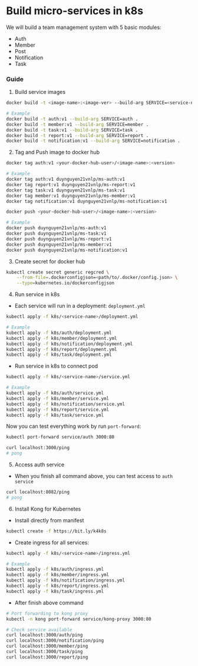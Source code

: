 # Build micro-services in k8s

We will build a team management system with 5 basic modules:
- Auth
- Member
- Post
- Notification
- Task

### Guide
1. Build service images
```bash
docker build -t <image-name>:<image-ver> --build-arg SERVICE=<service-name> .

# Example
docker build -t auth:v1 --build-arg SERVICE=auth .
docker build -t member:v1 --build-arg SERVICE=member .
docker build -t task:v1 --build-arg SERVICE=task .
docker build -t report:v1 --build-arg SERVICE=report .
docker build -t notification:v1 --build-arg SERVICE=notification .
```

2. Tag and Push image to docker hub
```bash
docker tag auth:v1 <your-docker-hub-user>/<image-name>:<version>

# Example
docker tag auth:v1 duynguyen21vnlp/ms-auth:v1
docker tag report:v1 duynguyen21vnlp/ms-report:v1
docker tag task:v1 duynguyen21vnlp/ms-task:v1
docker tag member:v1 duynguyen21vnlp/ms-member:v1
docker tag notification:v1 duynguyen21vnlp/ms-notification:v1

docker push <your-docker-hub-user>/<image-name>:<version>

# Example
docker push duynguyen21vnlp/ms-auth:v1
docker push duynguyen21vnlp/ms-task:v1
docker push duynguyen21vnlp/ms-report:v1
docker push duynguyen21vnlp/ms-member:v1
docker push duynguyen21vnlp/ms-notification:v1
```

3. Create secret for docker hub
```bash
kubectl create secret generic regcred \
    --from-file=.dockerconfigjson=<path/to/.docker/config.json> \
    --type=kubernetes.io/dockerconfigjson
```

4. Run service in k8s
- Each service will run in a deployment: `deployment.yml`
```bash
kubectl apply -f k8s/<service-name>/deployment.yml

# Example
kubectl apply -f k8s/auth/deployment.yml
kubectl apply -f k8s/member/deployment.yml
kubectl apply -f k8s/notification/deployment.yml
kubectl apply -f k8s/report/deployment.yml
kubectl apply -f k8s/task/deployment.yml
```

- Run service in k8s to connect pod
```bash
kubectl apply -f k8s/<service-name>/service.yml

# Example
kubectl apply -f k8s/auth/service.yml
kubectl apply -f k8s/member/service.yml
kubectl apply -f k8s/notification/service.yml
kubectl apply -f k8s/report/service.yml
kubectl apply -f k8s/task/service.yml
```

Now you can test everything work by run `port-forward`:
```bash
kubectl port-forward service/auth 3000:80

curl localhost:3000/ping
# pong
```

5. Access auth service
- When you finish all command above, you can test access to `auth service`
```bash
curl localhost:8082/ping
# pong
```

6. Install Kong for Kubernetes
- Install directly from manifest
```bash
kubectl create -f https://bit.ly/k4k8s
```

- Create ingress for all services:
```bash
kubectl apply -f k8s/<service-name>/ingress.yml

# Example
kubectl apply -f k8s/auth/ingress.yml
kubectl apply -f k8s/member/ingress.yml
kubectl apply -f k8s/notification/ingress.yml
kubectl apply -f k8s/report/ingress.yml
kubectl apply -f k8s/task/ingress.yml
```

- After finish above command
```bash
# Port forwarding to kong proxy
kubectl -n kong port-forward service/kong-proxy 3000:80

# Check service available
curl localhost:3000/auth/ping
curl localhost:3000/notification/ping
curl localhost:3000/member/ping
curl localhost:3000/task/ping
curl localhost:3000/report/ping
```

